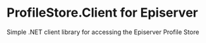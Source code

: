 # ProfileStore.Client for Episerver
Simple .NET client library for accessing the Episerver Profile Store
